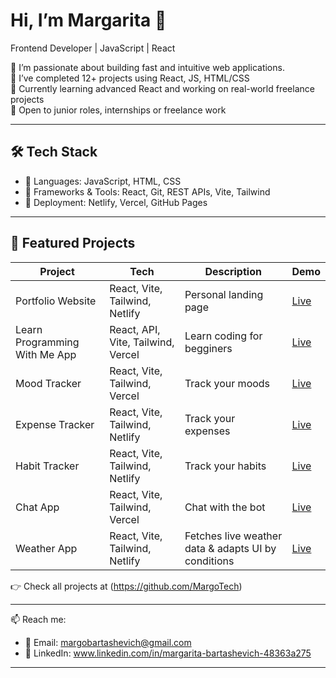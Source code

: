 # Hi, I’m Margarita 👋  
Frontend Developer | JavaScript | React

🚀 I’m passionate about building fast and intuitive web applications.  
📌 I’ve completed 12+ projects using React, JS, HTML/CSS  
🌱 Currently learning advanced React and working on real-world freelance projects  
💼 Open to junior roles, internships or freelance work  

---

## 🛠 Tech Stack
- 🔹 Languages: JavaScript, HTML, CSS
- 🔹 Frameworks & Tools: React, Git, REST APIs, Vite, Tailwind
- 🔹 Deployment: Netlify, Vercel, GitHub Pages

---

## 📌 Featured Projects

| Project | Tech | Description | Demo |
|--------|------|-------------|------|
| Portfolio Website | React, Vite, Tailwind, Netlify| Personal landing page | [Live](https://68b7417c26dc79000964090b--portfolio-margo.netlify.app/) |
| Learn Programming With Me App | React, API,  Vite, Tailwind, Vercel | Learn coding for begginers | [Live](https://study-programming-with-me-app.vercel.app) |
| Mood Tracker | React, Vite, Tailwind, Vercel | Track your moods | [Live](https://mood-tracker-app-kohl.vercel.app) |
| Expense Tracker | React, Vite, Tailwind, Netlify | Track your expenses | [Live](https://68f7b5c32257060008f8eccf--expencse-tracker.netlify.app/) |
| Habit Tracker | React, Vite, Tailwind, Netlify | Track your habits | [Live](https://68a46afceb747d1556d785d8--habit-tracker-app-margo.netlify.app/) |
| Chat App | React, Vite, Tailwind, Vercel | Chat with the bot| [Live](https://app-chat-liard.vercel.app) |
| Weather App | React, Vite, Tailwind, Netlify | Fetches live weather data & adapts UI by conditions | [Live](https://68b5b1e4dc9050d3288559a9--forecats-app.netlify.app/) |

👉 Check all projects at (https://github.com/MargoTech)

---

📫 Reach me:
- 📧 Email: margobartashevich@gmail.com  
- 💼 LinkedIn: www.linkedin.com/in/margarita-bartashevich-48363a275

---
